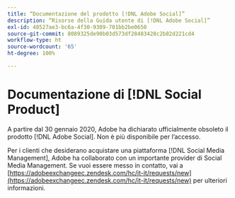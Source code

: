 ```yaml
---
title: “Documentazione del prodotto [!DNL Adobe Social]”
description: “Risorse della Guida utente di [!DNL Adobe Social]”
exl-id: 48527ae3-bc6a-4f30-9309-701bb2be0650
source-git-commit: 8089325de90b03d573df28483428c2b82d221cd4
workflow-type: ht
source-wordcount: '65'
ht-degree: 100%

---
```


# Documentazione di [!DNL Social Product]

A partire dal 30 gennaio 2020, Adobe ha dichiarato ufficialmente obsoleto il prodotto [!DNL Adobe Social]. Non è più disponibile per l’accesso.

Per i clienti che desiderano acquistare una piattaforma [!DNL Social Media Management], Adobe ha collaborato con un importante provider di Social Media Management. Se vuoi essere messo in contatto, vai a [https://adobeexchangeec.zendesk.com/hc/it-it/requests/new](https://adobeexchangeec.zendesk.com/hc/it-it/requests/new) per ulteriori informazioni.
